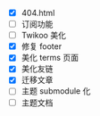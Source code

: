 - [x] 404.html
- [ ] 订阅功能
- [ ] Twikoo 美化
- [x] 修复 footer
- [x] 美化 terms 页面
- [x] 美化友链
- [x] 迁移文章
- [ ] 主题 submodule 化
- [ ] 主题文档